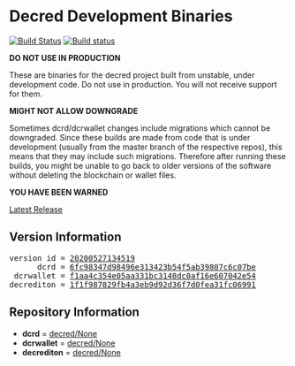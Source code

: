 
# Decred Development Binaries

[![Build Status](https://travis-ci.org/matheusd/decred-weekly-builds.svg?branch=v20200527134519)](https://travis-ci.org/matheusd/decred-weekly-builds) [![Build status](https://ci.appveyor.com/api/projects/status/hncgrnv0xuqb6s3c/branch/master?svg=true)](https://ci.appveyor.com/project/matheusd/decred-weekly-builds/branch/master)


**DO NOT USE IN PRODUCTION**

These are binaries for the decred project built from unstable, under development
code. Do not use in production. You will not receive support for them.

**MIGHT NOT ALLOW DOWNGRADE**

Sometimes dcrd/dcrwallet changes include migrations which cannot be downgraded.
Since these builds are made from code that is under development (usually from
the master branch of the respective repos), this means that they may include such
migrations. Therefore after running these builds, you might be unable to go back
to older versions of the software without deleting the blockchain or wallet
files.

**YOU HAVE BEEN WARNED**

[Latest Release](https://github.com/matheusd/decred-weekly-builds/releases/latest)

## Version Information

<pre>
version id = <a href="https://github.com/matheusd/decred-weekly-builds/releases/tag/v20200527134519">20200527134519</a>
      dcrd = <a href="https://github.com/decred/dcrd/commits/6fc98347d98496e313423b54f5ab39807c6c07be">6fc98347d98496e313423b54f5ab39807c6c07be</a>
 dcrwallet = <a href="https://github.com/decred/dcrwallet/commits/f1aa4c354e05aa331bc3148dc0af16e607042e54">f1aa4c354e05aa331bc3148dc0af16e607042e54</a>
decrediton = <a href="https://github.com/decred/decrediton/commits/1f1f987829fb4a3eb9d92d36f7d0fea31fc06991">1f1f987829fb4a3eb9d92d36f7d0fea31fc06991</a>
</pre>

## Repository Information

- **dcrd** = [decred/None](https://github.com/decred/dcrd)
- **dcrwallet** = [decred/None](https://github.com/decred/dcrwallet)
- **decrediton** = [decred/None](https://github.com/decred/decrediton)



